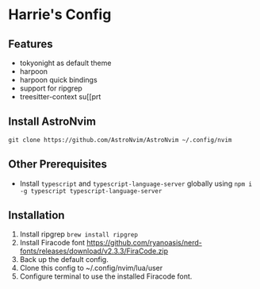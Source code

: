 # Harrie's Config

## Features
- tokyonight as default theme
- harpoon 
- harpoon quick bindings
- support for ripgrep
- treesitter-context su[[prt

## Install AstroNvim

`git clone https://github.com/AstroNvim/AstroNvim ~/.config/nvim`

## Other Prerequisites

- Install `typescript` and `typescript-language-server` globally using `npm i -g typescript typescript-language-server`

## Installation

1. Install ripgrep `brew install ripgrep`
2. Install Firacode font https://github.com/ryanoasis/nerd-fonts/releases/download/v2.3.3/FiraCode.zip
3. Back up the default config.
4. Clone this config to ~/.config/nvim/lua/user
5. Configure terminal to use the installed Firacode font.
